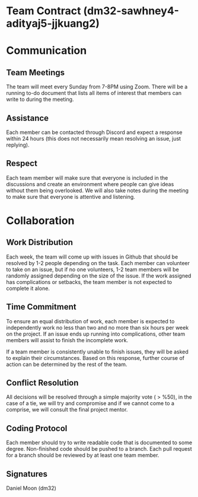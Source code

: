 # Team Contract (dm32-sawhney4-adityaj5-jjkuang2)


# Communication

## Team Meetings
The team will meet every Sunday from 7-8PM using Zoom. There will be a running to-do document that lists all items of interest that members can write to during the meeting.


## Assistance
Each member can be contacted through Discord and expect a response within 24 hours (this does not necessarily mean resolving an issue, just replying).

## Respect
Each team member will make sure that everyone is included in the discussions and create an environment where people can give ideas without them being overlooked. 
We will also take notes during the meeting to make sure that everyone is attentive and listening.

# Collaboration

## Work Distribution
Each week, the team will come up with issues in Github that should be resolved by 1-2 people depending on the task. Each member can volunteer to take on an issue, 
but if no one volunteers, 1-2 team members will be randomly assigned depending on the size of the issue. If the work assigned has complications or setbacks, the team member
is not expected to complete it alone.

## Time Commitment
To ensure an equal distribution of work, each member is expected to independently work no less than two and no more than six hours per week on the project. If 
an issue ends up running into complications, other team members will assist to finish the incomplete work. 

If a team member is consistently unable to finish issues, they will be asked to explain their circumstances. Based on this response, further course of action can be determined
by the rest of the team.

## Conflict Resolution
All decisions will be resolved through a simple majority vote ( > %50), in the case of a tie, we will try and compromise and if we cannot come to a comprise, we will 
consult the final project mentor.

## Coding Protocol
Each member should try to write readable code that is documented to some degree. Non-finished code should be pushed to a branch. Each pull request for a branch should 
be reviewed by at least one team member.


## Signatures
Daniel Moon (dm32)
